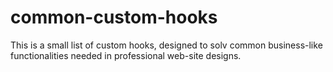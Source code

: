 # common-custom-hooks
This is a small list of custom hooks, designed to solv common business-like functionalities needed in professional web-site designs.
